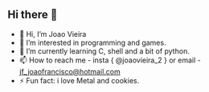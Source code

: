 ## Hi there 👋

- 👋 Hi, I’m Joao Vieira
- 👀 I’m interested in programming and games.
- 🌱 I’m currently learning C, shell and a bit of python.
- 📫 How to reach me - insta { @joaovieira_2 } or email - jf_joaofrancisco@hotmail.com
- ⚡ Fun fact: i love Metal and cookies.

<!--
**JoaoDanho/JoaoDanho** is a ✨ _special_ ✨ repository because its `README.md` (this file) appears on your GitHub profile.

Here are some ideas to get you started:

- 🔭 I’m currently working on ...
- 🌱 I’m currently learning ...
- 👯 I’m looking to collaborate on ...
- 🤔 I’m looking for help with ...
- 💬 Ask me about ...
- 📫 How to reach me: ...
- 😄 Pronouns: ...
- ⚡ Fun fact: ...
-->
